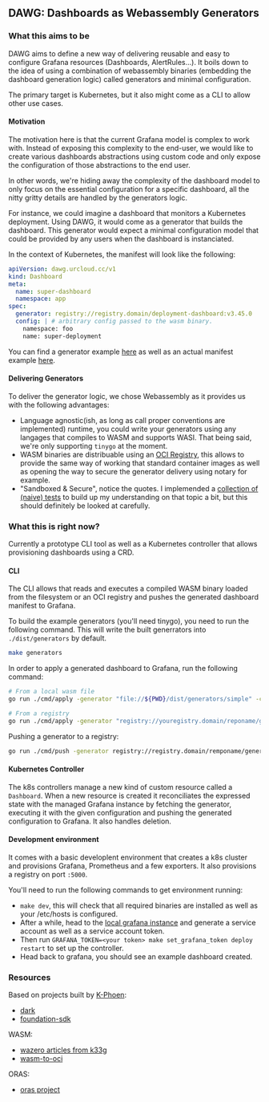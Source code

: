 ## DAWG: Dashboards as Webassembly Generators

### What this aims to be

DAWG aims to define a new way of delivering reusable and easy to configure Grafana resources (Dashboards, AlertRules...). It boils down to the idea of using a combination of webassembly binaries (embedding the dashboard generation logic) called generators and minimal configuration.

The primary target is Kubernetes, but it also might come as a CLI to allow other use cases.

#### Motivation

The motivation here is that the current Grafana model is complex to work with. Instead of exposing this complexity to the end-user, we would like to create various dashboards abstractions using custom code and only expose the configuration of those abstractions to the end user.

In other words, we're hiding away the complexity of the dashboard model to only focus on the essential configuration for a specific dashboard, all the nitty gritty details are handled by the generators logic.

For instance, we could imagine a dashboard that monitors a Kubernetes deployment. Using DAWG, it would come as a generator that builds the dashboard. This generator would expect a minimal configuration model that could be provided by any users when the dashboard is instanciated.

In the context of Kubernetes, the manifest will look like the following:

```yaml
apiVersion: dawg.urcloud.cc/v1
kind: Dashboard
meta:
  name: super-dashboard
  namespace: app
spec:
  generator: registry://registry.domain/deployment-dashboard:v3.45.0
  config: | # arbitrary config passed to the wasm binary.
    namespace: foo
    name: super-deployment
```

You can find a generator example [here](./example/simple) as well as an actual manifest example [here](k8s/example/example_dashboard.yaml).

#### Delivering Generators

To deliver the generator logic, we chose Webassembly as it provides us with the following advantages:

- Language agnostic(ish, as long as call proper conventions are implemented) runtime, you could write your generators using any langages that compiles to WASM and supports WASI. That being said, we're only supporting `tinygo` at the moment.
- WASM binaries are distribuable using an [OCI Registry](./generator/registry.go), this allows to provide the same way of working that standard container images as well as opening the way to secure the generator delivery using notary for example.
- "Sandboxed & Secure", notice the quotes. I implemended a [collection of (naive) tests](./generator/runtime_test.go) to build up my understanding on that topic a bit, but this should definitely be looked at carefully.

### What this is right now?

Currently a prototype CLI tool as well as a Kubernetes controller that allows provisioning dashboards using a CRD.

#### CLI

The CLI allows that reads and executes a compiled WASM binary loaded from the filesystem or an OCI registry and pushes the generated dashboard manifest to Grafana.

To build the example generators (you'll need tinygo), you need to run the following command. This will write the built generrators into `./dist/generators` by default.

```bash
make generators
```

In order to apply a generated dashboard to Grafana, run the following command:

```bash
# From a local wasm file
go run ./cmd/apply -generator "file://${PWD}/dist/generators/simple" -config ./example/simple/config.yaml -grafana-url=http://yourgrafanainstance  -grafana-token "yourtoken"

# From a registry
go run ./cmd/apply -generator "registry://youregistry.domain/reponame/generatorname:tag" -config ./example/simple/config.yaml -grafana-url=http://yourgrafanainstance  -grafana-token "yourtoken"
```

Pushing a generator to a registry:

```bash
go run ./cmd/push -generator registry://registry.domain/remponame/generratorname:tag dist/generators/simple.wasm
```

#### Kubernetes Controller

The k8s controllers manage a new kind of custom resource called a `Dashboard`. When a new resource is created it reconciliates the expressed state with the managed Grafana instance by fetching the generator, executing it with the given configuration and pushing the generated configuration to Grafana. It also handles deletion.

#### Development environment

It comes with a basic developlent environment that creates a k8s cluster and provisions Grafana, Prometheus and a few exporters. It also provisions a registry on port `:5000`.

You'll need to run the following commands to get environment running:

- `make dev`, this will check that all required binaries are installed as well as your /etc/hosts is configured.
- After a while, head to the [local grafana instance](http://dawg-dev.localhost:3000/grafana) and generate a service account as well as a service account token.
- Then run `GRAFANA_TOKEN=<your token> make set_grafana_token deploy restart` to set up the controller.
- Head back to grafana, you should see an example dashboard created.

### Resources

Based on projects built by [K-Phoen](https://github.com/k-phoen/):

- [dark](https://github.com/k-phoen/dark)
- [foundation-sdk](https://github.com/grafana/grafana-foundation-sdk)

WASM:

- [wazero articles from k33g](https://k33g.hashnode.dev/series/wazero-first-steps)
- [wasm-to-oci](https://github.com/engineerd/wasm-to-oci)

ORAS:

- [oras project](https://oras.land/)
